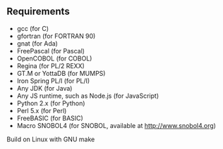## Requirements

* gcc (for C)
* gfortran (for FORTRAN 90)
* gnat (for Ada)
* FreePascal (for Pascal)
* OpenCOBOL (for COBOL)
* Regina (for PL/2 REXX)
* GT.M or YottaDB (for MUMPS)
* Iron Spring PL/I (for PL/I)
* Any JDK (for Java)
* Any JS runtime, such as Node.js (for JavaScript)
* Python 2.x (for Python)
* Perl 5.x (for Perl)
* FreeBASIC (for BASIC)
* Macro SNOBOL4 (for SNOBOL, available at http://www.snobol4.org)

Build on Linux with GNU make


